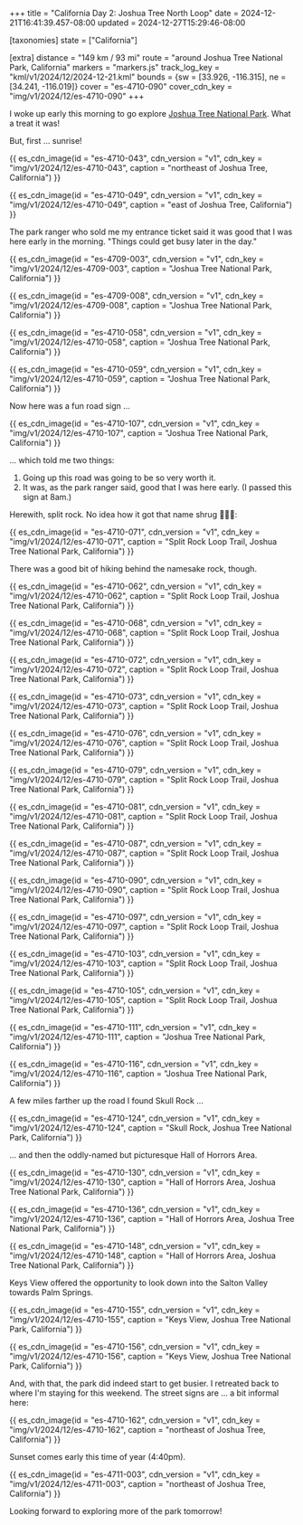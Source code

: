+++
title = "California Day 2: Joshua Tree North Loop"
date = 2024-12-21T16:41:39.457-08:00
updated = 2024-12-27T15:29:46-08:00

[taxonomies]
state = ["California"]

[extra]
distance = "149 km / 93 mi"
route = "around Joshua Tree National Park, California"
markers = "markers.js"
track_log_key = "kml/v1/2024/12/2024-12-21.kml"
bounds = {sw = [33.926, -116.315], ne = [34.241, -116.019]}
cover = "es-4710-090"
cover_cdn_key = "img/v1/2024/12/es-4710-090"
+++

I woke up early this morning to go explore [Joshua Tree National Park](https://www.nps.gov/jotr/index.htm). What a treat it was!

<!-- more -->

But, first ... sunrise!

{{ es_cdn_image(id = "es-4710-043", cdn_version = "v1", cdn_key = "img/v1/2024/12/es-4710-043", caption = "northeast of Joshua Tree, California") }}

{{ es_cdn_image(id = "es-4710-049", cdn_version = "v1", cdn_key = "img/v1/2024/12/es-4710-049", caption = "east of Joshua Tree, California") }}

The park ranger who sold me my entrance ticket said it was good that I was here early in the morning. "Things could get busy later in the day."

{{ es_cdn_image(id = "es-4709-003", cdn_version = "v1", cdn_key = "img/v1/2024/12/es-4709-003", caption = "Joshua Tree National Park, California") }}

{{ es_cdn_image(id = "es-4709-008", cdn_version = "v1", cdn_key = "img/v1/2024/12/es-4709-008", caption = "Joshua Tree National Park, California") }}

{{ es_cdn_image(id = "es-4710-058", cdn_version = "v1", cdn_key = "img/v1/2024/12/es-4710-058", caption = "Joshua Tree National Park, California") }}

{{ es_cdn_image(id = "es-4710-059", cdn_version = "v1", cdn_key = "img/v1/2024/12/es-4710-059", caption = "Joshua Tree National Park, California") }}

Now here was a fun road sign ...

{{ es_cdn_image(id = "es-4710-107", cdn_version = "v1", cdn_key = "img/v1/2024/12/es-4710-107", caption = "Joshua Tree National Park, California") }}

... which told me two things:

1. Going up this road was going to be so very worth it.
2. It was, as the park ranger said, good that I was here early. (I passed this sign at 8am.)

Herewith, split rock. No idea how it got that name shrug 🤷🏻‍♂️:

{{ es_cdn_image(id = "es-4710-071", cdn_version = "v1", cdn_key = "img/v1/2024/12/es-4710-071", caption = "Split Rock Loop Trail, Joshua Tree National Park, California") }}

There was a good bit of hiking behind the namesake rock, though.

{{ es_cdn_image(id = "es-4710-062", cdn_version = "v1", cdn_key = "img/v1/2024/12/es-4710-062", caption = "Split Rock Loop Trail, Joshua Tree National Park, California") }}

{{ es_cdn_image(id = "es-4710-068", cdn_version = "v1", cdn_key = "img/v1/2024/12/es-4710-068", caption = "Split Rock Loop Trail, Joshua Tree National Park, California") }}

{{ es_cdn_image(id = "es-4710-072", cdn_version = "v1", cdn_key = "img/v1/2024/12/es-4710-072", caption = "Split Rock Loop Trail, Joshua Tree National Park, California") }}

{{ es_cdn_image(id = "es-4710-073", cdn_version = "v1", cdn_key = "img/v1/2024/12/es-4710-073", caption = "Split Rock Loop Trail, Joshua Tree National Park, California") }}

{{ es_cdn_image(id = "es-4710-076", cdn_version = "v1", cdn_key = "img/v1/2024/12/es-4710-076", caption = "Split Rock Loop Trail, Joshua Tree National Park, California") }}

{{ es_cdn_image(id = "es-4710-079", cdn_version = "v1", cdn_key = "img/v1/2024/12/es-4710-079", caption = "Split Rock Loop Trail, Joshua Tree National Park, California") }}

{{ es_cdn_image(id = "es-4710-081", cdn_version = "v1", cdn_key = "img/v1/2024/12/es-4710-081", caption = "Split Rock Loop Trail, Joshua Tree National Park, California") }}

{{ es_cdn_image(id = "es-4710-087", cdn_version = "v1", cdn_key = "img/v1/2024/12/es-4710-087", caption = "Split Rock Loop Trail, Joshua Tree National Park, California") }}

{{ es_cdn_image(id = "es-4710-090", cdn_version = "v1", cdn_key = "img/v1/2024/12/es-4710-090", caption = "Split Rock Loop Trail, Joshua Tree National Park, California") }}

{{ es_cdn_image(id = "es-4710-097", cdn_version = "v1", cdn_key = "img/v1/2024/12/es-4710-097", caption = "Split Rock Loop Trail, Joshua Tree National Park, California") }}

{{ es_cdn_image(id = "es-4710-103", cdn_version = "v1", cdn_key = "img/v1/2024/12/es-4710-103", caption = "Split Rock Loop Trail, Joshua Tree National Park, California") }}

{{ es_cdn_image(id = "es-4710-105", cdn_version = "v1", cdn_key = "img/v1/2024/12/es-4710-105", caption = "Split Rock Loop Trail, Joshua Tree National Park, California") }}

{{ es_cdn_image(id = "es-4710-111", cdn_version = "v1", cdn_key = "img/v1/2024/12/es-4710-111", caption = "Joshua Tree National Park, California") }}

{{ es_cdn_image(id = "es-4710-116", cdn_version = "v1", cdn_key = "img/v1/2024/12/es-4710-116", caption = "Joshua Tree National Park, California") }}

A few miles farther up the road I found Skull Rock ...

{{ es_cdn_image(id = "es-4710-124", cdn_version = "v1", cdn_key = "img/v1/2024/12/es-4710-124", caption = "Skull Rock, Joshua Tree National Park, California") }}

... and then the oddly-named but picturesque Hall of Horrors Area.

{{ es_cdn_image(id = "es-4710-130", cdn_version = "v1", cdn_key = "img/v1/2024/12/es-4710-130", caption = "Hall of Horrors Area, Joshua Tree National Park, California") }}

{{ es_cdn_image(id = "es-4710-136", cdn_version = "v1", cdn_key = "img/v1/2024/12/es-4710-136", caption = "Hall of Horrors Area, Joshua Tree National Park, California") }}

{{ es_cdn_image(id = "es-4710-148", cdn_version = "v1", cdn_key = "img/v1/2024/12/es-4710-148", caption = "Hall of Horrors Area, Joshua Tree National Park, California") }}

Keys View offered the opportunity to look down into the Salton Valley towards Palm Springs.

{{ es_cdn_image(id = "es-4710-155", cdn_version = "v1", cdn_key = "img/v1/2024/12/es-4710-155", caption = "Keys View, Joshua Tree National Park, California") }}

{{ es_cdn_image(id = "es-4710-156", cdn_version = "v1", cdn_key = "img/v1/2024/12/es-4710-156", caption = "Keys View, Joshua Tree National Park, California") }}

And, with that, the park did indeed start to get busier. I retreated back to where I'm staying for this weekend. The street signs are ... a bit informal here:

{{ es_cdn_image(id = "es-4710-162", cdn_version = "v1", cdn_key = "img/v1/2024/12/es-4710-162", caption = "northeast of Joshua Tree, California") }}

Sunset comes early this time of year (4:40pm).

{{ es_cdn_image(id = "es-4711-003", cdn_version = "v1", cdn_key = "img/v1/2024/12/es-4711-003", caption = "northeast of Joshua Tree, California") }}

Looking forward to exploring more of the park tomorrow!
